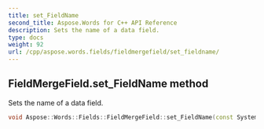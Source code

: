 ```yaml
---
title: set_FieldName
second_title: Aspose.Words for C++ API Reference
description: Sets the name of a data field.
type: docs
weight: 92
url: /cpp/aspose.words.fields/fieldmergefield/set_fieldname/
---
```

## FieldMergeField.set_FieldName method


Sets the name of a data field.

```cpp
void Aspose::Words::Fields::FieldMergeField::set_FieldName(const System::String &value)
```

